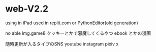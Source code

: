 # web-V2.2
using in iPad
used in replit.com or PythonEditor(old generation)

no able
img.game8
クッキーとかで邪魔してくるやつ
ebook
とかの漫画


随時更新が入るタイプのSNS
youtube
instagram
pixiv
x
